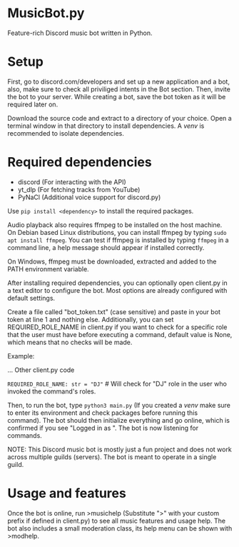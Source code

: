# MusicBot.py
Feature-rich Discord music bot written in Python.

# Setup
First, go to discord.com/developers and set up a new application and a bot, also, make sure to check all priviliged intents in the Bot section.
Then, invite the bot to your server.
While creating a bot, save the bot token as it will be required later on.

Download the source code and extract to a directory of your choice.
Open a terminal window in that directory to install dependencies. A *venv* is recommended to isolate dependencies.

# Required dependencies
- discord (For interacting with the API)
- yt_dlp (For fetching tracks from YouTube)
- PyNaCl (Additional voice support for discord.py)

Use `pip install <dependency>` to install the required packages.

Audio playback also requires ffmpeg to be installed on the host machine.
On Debian based Linux distributions, you can install ffmpeg by typing `sudo apt install ffmpeg`.
You can test if ffmpeg is installed by typing `ffmpeg` in a command line, a help message should appear if installed correctly.

On Windows, ffmpeg must be downloaded, extracted and added to the PATH environment variable.

After installing required dependencies, you can optionally open client.py in a text editor to configure the bot. Most options are already configured with default settings.

Create a file called "bot_token.txt" (case sensitive) and paste in your bot token at line 1 and nothing else.
Additionally, you can set REQUIRED_ROLE_NAME in client.py if you want to check for a specific role that the user must have before executing a command, default value is None, which means that
no checks will be made.

Example:

... Other client.py code

`REQUIRED_ROLE_NAME: str = "DJ"` # Will check for "DJ" role in the user who invoked the command's roles.

Then, to run the bot, type `python3 main.py` (If you created a _venv_ make sure to enter its environment and check packages before running this command).
The bot should then initialize everything and go online, which is confirmed if you see "Logged in as <yourbotusername>".
The bot is now listening for commands.

NOTE: This Discord music bot is mostly just a fun project and does not work across multiple guilds (servers). The bot is meant to operate in a single guild.

# Usage and features
Once the bot is online, run >musichelp (Substitute ">" with your custom prefix if defined in client.py) to see all music features and usage help.
The bot also includes a small moderation class, its help menu can be shown with >modhelp.
